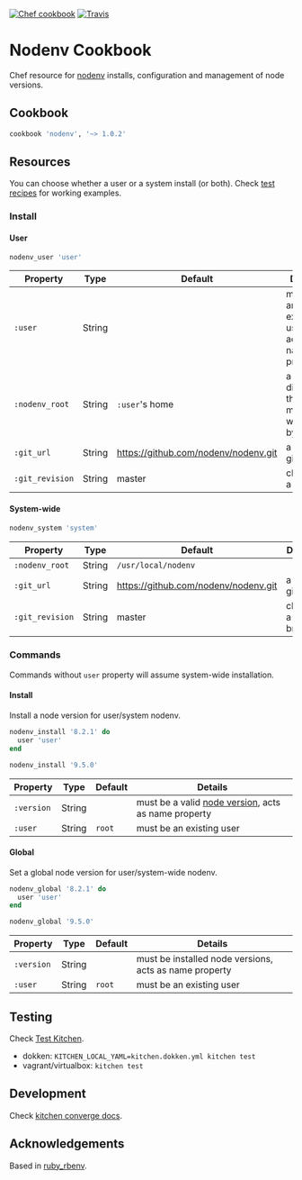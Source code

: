 [![Chef cookbook](https://img.shields.io/cookbook/v/nodenv.svg)]()
[![Travis](https://img.shields.io/travis/afaundez/nodenv-cookbook.svg)]()
# Nodenv Cookbook

Chef resource for [nodenv](https://github.com/nodenv/nodenv) installs, configuration and management of node versions.

## Cookbook

```ruby
cookbook 'nodenv', '~> 1.0.2'
```

## Resources

You can choose whether a user or a system install (or both). Check [test recipes](/test/fixtures/cookbooks/test/recipes) for working examples.

### Install

#### User

```ruby
nodenv_user 'user'
```

|Property|Type|Default|Details|
|-|-|-|-|
|`:user`|String||must be and existing user, acts as name property|
|`:nodenv_root`|String|`:user`'s home|a directory that must be writable by `:user`|
|`:git_url`|String|https://github.com/nodenv/nodenv.git|a valid git url|
|`:git_revision`|String|master|choose a branch|

#### System-wide

```ruby
nodenv_system 'system'
```

|Property|Type|Default|Details|
|-|-|-|-|
|`:nodenv_root`|String|`/usr/local/nodenv`||
|`:git_url`|String|https://github.com/nodenv/nodenv.git|a valid git url|
|`:git_revision`|String|master|choose a branch|

### Commands

Commands without `user` property will assume system-wide installation.

#### Install

Install a node version for user/system nodenv.

```ruby
nodenv_install '8.2.1' do
  user 'user'
end

nodenv_install '9.5.0'
```

|Property|Type|Default|Details|
|-|-|-|-|
|`:version`|String||must be a valid [node version](https://nodejs.org/en/download/releases/), acts as name property|
|`:user`|String|`root`|must be an existing user|
#### Global

Set a global node version for user/system-wide nodenv.

```ruby
nodenv_global '8.2.1' do
  user 'user'
end

nodenv_global '9.5.0'
```

|Property|Type|Default|Details|
|-|-|-|-|
|`:version`|String||must be installed node versions, acts as name property|
|`:user`|String|`root`|must be an existing user|

## Testing

Check [Test Kitchen](https://kitchen.ci/docs/getting-started/running-test).

- dokken: `KITCHEN_LOCAL_YAML=kitchen.dokken.yml kitchen test`
- vagrant/virtualbox: `kitchen test`

## Development

Check [kitchen converge docs](https://kitchen.ci/docs/getting-started/running-converge).

## Acknowledgements

Based in [ruby_rbenv](https://github.com/sous-chefs/ruby_rbenv).
